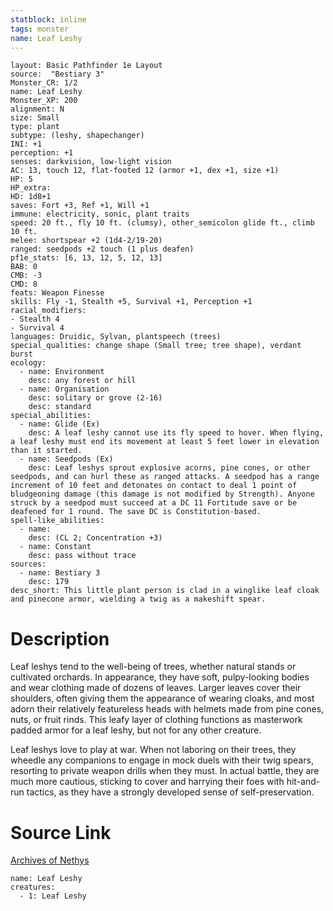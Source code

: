 ```yaml
---
statblock: inline
tags: monster
name: Leaf Leshy
---
```

```statblock
layout: Basic Pathfinder 1e Layout
source:  "Bestiary 3"
Monster_CR: 1/2
name: Leaf Leshy
Monster_XP: 200
alignment: N
size: Small
type: plant
subtype: (leshy, shapechanger)
INI: +1
perception: +1
senses: darkvision, low-light vision
AC: 13, touch 12, flat-footed 12 (armor +1, dex +1, size +1)
HP: 5
HP_extra: 
HD: 1d8+1
saves: Fort +3, Ref +1, Will +1
immune: electricity, sonic, plant traits
speed: 20 ft., fly 10 ft. (clumsy), other_semicolon glide ft., climb 10 ft.
melee: shortspear +2 (1d4-2/19-20)
ranged: seedpods +2 touch (1 plus deafen)
pf1e_stats: [6, 13, 12, 5, 12, 13]
BAB: 0
CMB: -3
CMD: 8
feats: Weapon Finesse
skills: Fly -1, Stealth +5, Survival +1, Perception +1
racial_modifiers:
- Stealth 4
- Survival 4
languages: Druidic, Sylvan, plantspeech (trees)
special_qualities: change shape (Small tree; tree shape), verdant burst
ecology:
  - name: Environment
    desc: any forest or hill
  - name: Organisation
    desc: solitary or grove (2-16)
    desc: standard
special_abilities:
  - name: Glide (Ex)
    desc: A leaf leshy cannot use its fly speed to hover. When flying, a leaf leshy must end its movement at least 5 feet lower in elevation than it started.
  - name: Seedpods (Ex)
    desc: Leaf leshys sprout explosive acorns, pine cones, or other seedpods, and can hurl these as ranged attacks. A seedpod has a range increment of 10 feet and detonates on contact to deal 1 point of bludgeoning damage (this damage is not modified by Strength). Anyone struck by a seedpod must succeed at a DC 11 Fortitude save or be deafened for 1 round. The save DC is Constitution-based.
spell-like_abilities:
  - name:
    desc: (CL 2; Concentration +3)
  - name: Constant
    desc: pass without trace
sources:
  - name: Bestiary 3
    desc: 179
desc_short: This little plant person is clad in a winglike leaf cloak and pinecone armor, wielding a twig as a makeshift spear.
```
# Description
Leaf leshys tend to the well-being of trees, whether natural stands or cultivated orchards. In appearance, they have soft, pulpy-looking bodies and wear clothing made of dozens of leaves. Larger leaves cover their shoulders, often giving them the appearance of wearing cloaks, and most adorn their relatively featureless heads with helmets made from pine cones, nuts, or fruit rinds. This leafy layer of clothing functions as masterwork padded armor for a leaf leshy, but not for any other creature.

Leaf leshys love to play at war. When not laboring on their trees, they wheedle any companions to engage in mock duels with their twig spears, resorting to private weapon drills when they must. In actual battle, they are much more cautious, sticking to cover and harrying their foes with hit-and-run tactics, as they have a strongly developed sense of self-preservation.
# Source Link
[Archives of Nethys](https://aonprd.com/MonsterDisplay.aspx?ItemName=Leaf%20Leshy)
```encounter-table
name: Leaf Leshy
creatures:
  - 1: Leaf Leshy
```

